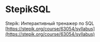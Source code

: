 # StepikSQL
Stepik: Интерактивный тренажер по SQL
[https://stepik.org/course/63054/syllabus](https://stepik.org/course/63054/syllabus)
